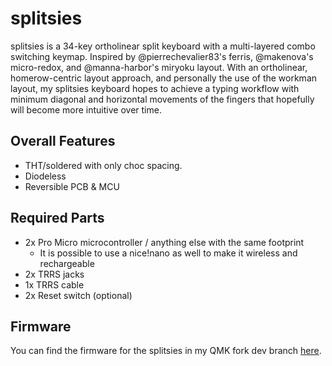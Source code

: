 # splitsies
splitsies is a 34-key ortholinear split keyboard with a multi-layered combo switching keymap. Inspired by @pierrechevalier83's ferris, @makenova's micro-redox, and @manna-harbor's miryoku layout. With an ortholinear, homerow-centric layout approach, and personally the use of the workman layout, my splitsies keyboard hopes to achieve a typing workflow with minimum diagonal and horizontal movements of the fingers that hopefully will become more intuitive over time. 

## Overall Features

- THT/soldered with only choc spacing.
- Diodeless
- Reversible PCB & MCU

## Required Parts

- 2x Pro Micro microcontroller / anything else with the same footprint
  - It is possible to use a nice!nano as well to make it wireless and rechargeable
- 2x TRRS jacks
- 1x TRRS cable
- 2x Reset switch (optional)

## Firmware

You can find the firmware for the splitsies in my QMK fork dev branch [here](https://github.com/spikeydee/qmk_firmware/tree/spikeydee_dev/keyboards/splitsies/).
